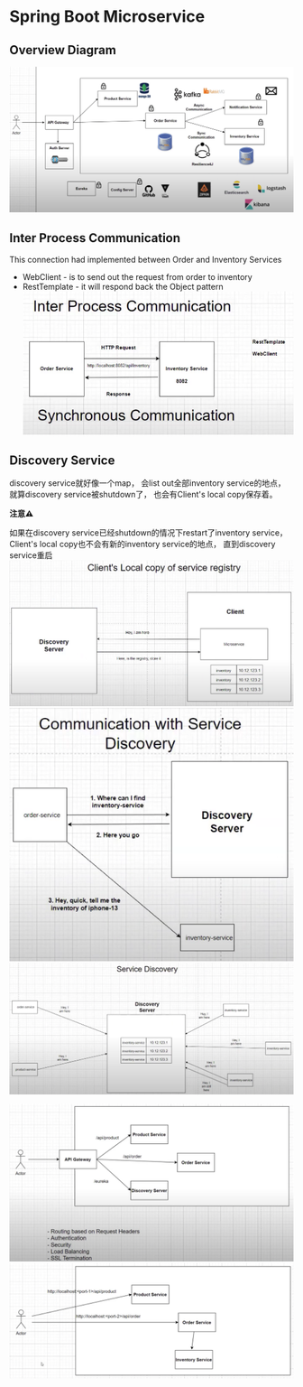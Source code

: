 # Spring Boot Microservice

## Overview Diagram
![mircoservice-overview](mircoservice-overview.png)

## Inter Process Communication
This connection had implemented between Order and Inventory Services
- WebClient - is to send out the request from order to inventory
- RestTemplate - it will respond back the Object pattern
![inter-process-communication](inter-process-communication.png)

## Discovery Service
discovery service就好像一个map，
会list out全部inventory service的地点，
就算discovery service被shutdown了，
也会有Client's local copy保存着。

**注意⚠️**

如果在discovery service已经shutdown的情况下restart了inventory service，
Client's local copy也不会有新的inventory service的地点，
直到discovery service重启
![local-copy](local-copy.png)
![communication-service-discovery](communication-service-discovery.png)
![service-discovery](service-discovery.png)

![api_gateway.png](api_gateway.png)
![traditional.png](traditional.png)